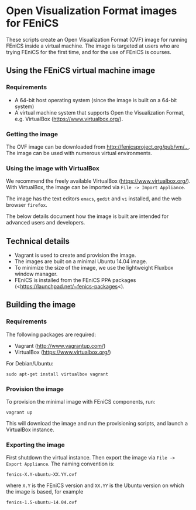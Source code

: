 # Open Visualization Format images for FEniCS

These scripts create an Open Visualization Format (OVF) image for
running FEniCS inside a virtual machine. The image is targeted at
users who are trying FEniCS for the first time, and for the use of
FEniCS is courses.


## Using the FEniCS virtual machine image

### Requirements

- A 64-bit host operating system (since the image is built on a 64-bit
 system)
- A virtual machine system that supports Open the Visualization
  Format, e.g. VirtualBox (<https://www.virtualbox.org/>).

### Getting the image

The OVF image can be downloaded from
<http://fenicsproject.org/pub/vm/...>. The image can be used with
numerous virtual environments.


### Using the image with VirtualBox

We recommend the freely available VirtualBox
(<https://www.virtualbox.org/>).  With VirtualBox, the image can be
imported via `File -> Import Appliance`.

The image has the text editors `emacs`, `gedit` and `vi` installed,
and the web browser `firefox`.

The below details document how the image is built are intended for
advanced users and developers.


## Technical details

- Vagrant is used to create and provision the image.
- The images are built on a minimal Ubuntu 14.04 image.
- To minimize the size of the image, we use the lightweight Fluxbox
  window manager.
- FEniCS is installed from the FEniCS PPA packages
  (<https://launchpad.net/~fenics-packages<).


## Building the image

### Requirements

The following packages are required:

- Vagrant  (<http://www.vagrantup.com/>)
- VirtualBox (<https://www.virtualbox.org/>)

For Debian/Ubuntu:

    sudo apt-get install virtualbox vagrant

### Provision the image

To provision the minimal image with FEniCS components, run:

    vagrant up

This will download the image and run the provisioning scripts, and
launch a VirtualBox instance.

### Exporting the image

First shutdown the virtual instance. Then export the image via `File
-> Export Appliance`. The naming convention is:

    fenics-X.Y-ubuntu-XX.YY.ovf

where `X.Y` is the FEniCS version and `XX.YY` is the Ubuntu version on
which the image is based, for example

    fenics-1.5-ubuntu-14.04.ovf
